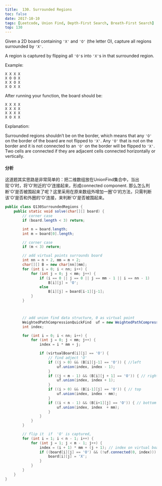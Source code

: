 ```yaml
---
title:  130. Surrounded Regions
toc: false
date: 2017-10-10
tags: [Leetcode, Union Find, Depth-First Search, Breath-First Search]
top: 130
---
```


Given a 2D board containing `'X'` and `'O'` (the letter O), capture all regions surrounded by `'X'`.

A region is captured by flipping all `'O'`s into `'X'`s in that surrounded region.

Example:

```
X X X X
X O O X
X X O X
X O X X
```

After running your function, the board should be:

```
X X X X
X X X X
X X X X
X O X X
```

Explanation:

Surrounded regions shouldn’t be on the border, which means that any `'O'` on the border of the board are not flipped to `'X'`. Any `'O'` that is not on the border and it is not connected to an `'O'` on the border will be flipped to `'X'`. Two cells are connected if they are adjacent cells connected horizontally or vertically.



#### 分析

这道题其实思路是非常简单的：把二维数组放在UnionFind集合中，当出现'O'时，将'O'附近的'O'连接起来，形成connected component. 那么怎么判断'O'是否被围起来了呢？这里采用在原来数组外增加一圈'O'的方法，只需判断该'O'是否和外圈的'O'连接，来判断'O'是否被围起来。



```Java
public class Q130SurroundedRegions {
    public static void solve(char[][] board) {
        // corner case
        if (board.length < 3) return;

        int n = board.length;
        int m = board[0].length;

        // corner case
        if (m < 3) return;

        // add virtual points surrounds board
        int nn = n + 2, mm = m + 2;
        char[][] B = new char[nn][mm];
        for (int i = 0; i < nn; i++) {
            for (int j = 0; j < mm; j++) {
                if (i == 0 || j == 0 || j == mm - 1 || i == nn - 1)
                    B[i][j] = 'O';
                else
                    B[i][j] = board[i-1][j-1];
            }
        }



        // add union find data structure, 0 as virtual point
        WeightedPathCompressionQuickFind  uf = new WeightedPathCompressionQuickFind(nn*mm);
        int index;

        for (int i = 0; i < nn; i++) {
            for (int j = 0; j < mm; j++) {
                index = i * mm + j;

                if (virtualBoard[i][j] == 'O') {
                    // find adject 'O'
                    if ((j > 0) && (B[i][j-1] == 'O')) { //left
                        uf.union(index, index - 1);
                    }
                    if ((j < m - 1) && (B[i][j + 1] == 'O')) { // right
                        uf.union(index, index + 1);
                    }
                    if ((i > 0) && (B[i-1][j] == 'O')) { // top
                        uf.union(index, index - mm);
                    }
                    if ((i < n - 1) && (B[i+1][j] == 'O')) { // bottom
                        uf.union(index, index  + mm);
                    }
                }
            }
        }

        // flip it  if  'O' is captured,
        for (int i = 1; i < n - 1; i++) {
            for (int j = 1; j < m - 1; j++) {
                index = (i + 1) * mm + (j + 1); // index on virtual board
                if ((board[i][j] == 'O') && (!uf.connected(0, index))) {
                    board[i][j] = 'X';
                }
            }
        }
    }
}
```